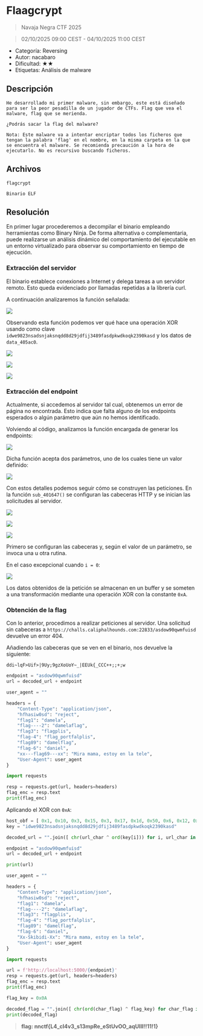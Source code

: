 # Flaagcrypt

> Navaja Negra CTF 2025

> 02/10/2025 09:00 CEST - 04/10/2025 11:00 CEST

* Categoría: Reversing
* Autor: nacabaro
* Dificultad: ★★
* Etiquetas: Análisis de malware

## Descripción
    
    He desarrollado mi primer malware, sin embargo, este está diseñado para ser la peor pesadilla de un jugador de CTFs. Flag que vea el malware, flag que se merienda.

    ¿Podrás sacar la flag del malware?

    Nota: Este malware va a intentar encriptar todos los ficheros que tengan la palabra 'flag' en el nombre, en la misma carpeta en la que se encuentra el malware. Se recomienda precaución a la hora de ejecutarlo. No es recursivo buscando ficheros.

## Archivos
    
    flagcrypt

```
Binario ELF
```

## Resolución

En primer lugar procederemos a decompilar el binario empleando herramientas como Binary Ninja. De forma alternativa o complementaria, puede realizarse un análisis dinámico del comportamiento del ejecutable en un entorno virtualizado para observar su comportamiento en tiempo de ejecución.

### Extracción del servidor

El binario establece conexiones a Internet y delega tareas a un servidor remoto. Esto queda evidenciado por llamadas repetidas a la librería curl.

A continuación analizaremos la función señalada:

![](images/image-1.png)

Observando esta función podemos ver qué hace una operación XOR usando como clave `idwe9823nsadsnjaksnqdd8d29jdfij3489fasdpkwdkoqk2390kasd` y los datos de `data_405ac0`.

![](images/image-2.png)

![](images/image-3.png)

![](images/image-4.png)

### Extracción del endpoint

Actualmente, si accedemos al servidor tal cual, obtenemos un error de página no encontrada. Esto indica que falta alguno de los endpoints esperados o algún parámetro que aún no hemos identificado.

Volviendo al código, analizamos la función encargada de generar los endpoints:

![](images/image-5.png)

Dicha función acepta dos parámetros, uno de los cuales tiene un valor definido:

![](images/image-6.png)

Con estos detalles podemos seguir cómo se construyen las peticiones. En la función `sub_401647()` se configuran las cabeceras HTTP y se inician las solicitudes al servidor.

![](images/image-7.png)

![](images/image-8.png)

![](images/image-9.png)

Primero se configuran las cabeceras y, según el valor de un parámetro, se invoca una u otra rutina.

En el caso excepcional cuando `i = 0`:

![](images/image-10.png)

Los datos obtenidos de la petición se almacenan en un buffer y se someten a una transformación mediante una operación XOR con la constante `0xA`.

### Obtención de la flag

Con lo anterior, procedimos a realizar peticiones al servidor. Una solicitud sin cabeceras a
`https://challs.caliphalhounds.com:22833/asdow90qwmfuisd` devuelve un error 404.

Añadiendo las cabeceras que se ven en el binario, nos devuelve la siguiente:

`ddi~lqF>Uif>|9Uy;9gzXoUoY~_|EEUk{_CCC++;;+;w`

```python
endpoint = "asdow90qwmfuisd"
url = decoded_url + endpoint

user_agent = ""

headers = {
    "Content-Type": "application/json",
    "hfhasiw0sd": "reject",
    "flag1": "damela",
    "flag----2": "damelaflag",
    "flag3": "flagplis",
    "flag-4": "flag_portfalplis",
    "flag89": "damelflag",
    "flag-6": "daniel",
    "xx---flag69---xx": "Mira mama, estoy en la tele",
    "User-Agent": user_agent
}

import requests

resp = requests.get(url, headers=headers)
flag_enc = resp.text
print(flag_enc)
```

Aplicando el XOR con `0xA`:

```python
host_obf = [ 0x1, 0x10, 0x3, 0x15, 0x3, 0x17, 0x1d, 0x50, 0x6, 0x12, 0xd, 0x8, 0x0, 0x40, 0x9, 0x0, 0x7, 0x1a, 0x1e, 0x19, 0x5, 0x8, 0x50, 0xb, 0x47, 0x57, 0xe, 0x17, 0x48, 0xa, 0x5, 0x5e, 0xe, 0xa, 0xb, 0x5e, 0x52, 0x40, 0x4b ]
key = "idwe9823nsadsnjaksnqdd8d29jdfij3489fasdpkwdkoqk2390kasd"

decoded_url = "".join([ chr(url_char ^ ord(key[i])) for i, url_char in enumerate(host_obf) ])

endpoint = "asdow90qwmfuisd"
url = decoded_url + endpoint

print(url)

user_agent = ""

headers = {
    "Content-Type": "application/json",
    "hfhasiw0sd": "reject",
    "flag1": "damela",
    "flag----2": "damelaflag",
    "flag3": "flagplis",
    "flag-4": "flag_portfalplis",
    "flag89": "damelflag",
    "flag-6": "daniel",
    "Xx-Skibidi-Xx": "Mira mama, estoy en la tele",
    "User-Agent": user_agent
}

import requests

url = f'http://localhost:5000/{endpoint}'
resp = requests.get(url, headers=headers)
flag_enc = resp.text
print(flag_enc)

flag_key = 0x0A

decoded_flag = "".join([ chr(ord(char_flag) ^ flag_key) for char_flag in flag_enc ])
print(decoded_flag)
```

> **flag: nnctf{L4_cl4v3_s13mpRe_eStUvOO_aqUIII!!11!1}**